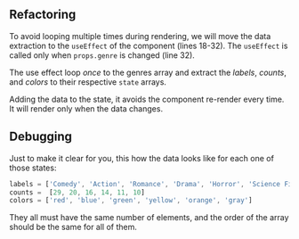 ## Refactoring

To avoid looping multiple times during rendering, we will move the data extraction to the `useEffect` of the component (lines 18-32). 
The `useEffect` is called only when `props.genre` is changed (line 32).

The use effect loop *once* to the genres array and extract the *labels*, *counts*, and *colors* to their respective `state` arrays.

Adding the data to the state, it avoids the component re-render every time. It will render only when the data changes.

## Debugging

Just to make it clear for you, this how the data looks like for each one of those states:

```javascript
labels = ['Comedy', 'Action', 'Romance', 'Drama', 'Horror', 'Science Fiction']
counts =  [29, 20, 16, 14, 11, 10]
colors = ['red', 'blue', 'green', 'yellow', 'orange', 'gray']
```

They all must have the same number of elements, and the order of the array should be the same for all of them.
